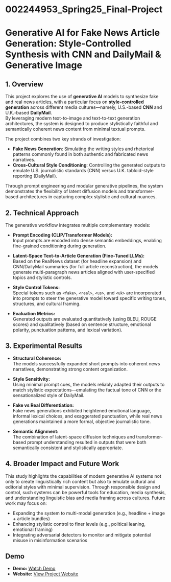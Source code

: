 # 002244953_Spring25_Final-Project


# **Generative AI for Fake News Article Generation: Style-Controlled Synthesis with CNN and DailyMail & Generative Image**

## **1. Overview**

This project explores the use of **generative AI** models to synthesize fake and real news articles, with a particular focus on **style-controlled generation** across different media cultures—namely, U.S.-based **CNN** and U.K.-based **DailyMail**.  
By leveraging modern text-to-image and text-to-text generation architectures, the system is designed to produce stylistically faithful and semantically coherent news content from minimal textual prompts.

The project combines two key strands of investigation:
- **Fake News Generation**: Simulating the writing styles and rhetorical patterns commonly found in both authentic and fabricated news narratives.
- **Cross-Cultural Style Conditioning**: Controlling the generated outputs to emulate U.S. journalistic standards (CNN) versus U.K. tabloid-style reporting (DailyMail).

Through prompt engineering and modular generative pipelines, the system demonstrates the flexibility of latent diffusion models and transformer-based architectures in capturing complex stylistic and cultural nuances.



## **2. Technical Approach**

The generative workflow integrates multiple complementary models:

- **Prompt Encoding (CLIP/Transformer Models):**  
  Input prompts are encoded into dense semantic embeddings, enabling fine-grained conditioning during generation.

- **Latent-Space Text-to-Article Generation (Fine-Tuned LLMs):**  
  Based on the RealNews dataset (for headline expansion) and CNN/DailyMail summaries (for full article reconstruction), the models generate multi-paragraph news articles aligned with user-specified topics and stylistic controls.

- **Style Control Tokens:**  
  Special tokens such as `<fake>`, `<real>`, `<us>`, and `<uk>` are incorporated into prompts to steer the generative model toward specific writing tones, structures, and cultural framing.

- **Evaluation Metrics:**  
  Generated outputs are evaluated quantitatively (using BLEU, ROUGE scores) and qualitatively (based on sentence structure, emotional polarity, punctuation patterns, and lexical variation).



## **3. Experimental Results**
- **Structural Coherence:**  
  The models successfully expanded short prompts into coherent news narratives, demonstrating strong content organization.

- **Style Sensitivity:**  
  Using minimal prompt cues, the models reliably adapted their outputs to match stylistic expectations—emulating the factual tone of CNN or the sensationalized style of DailyMail.

- **Fake vs Real Differentiation:**  
  Fake news generations exhibited heightened emotional language, informal lexical choices, and exaggerated punctuation, while real news generations maintained a more formal, objective journalistic tone.

- **Semantic Alignment:**  
  The combination of latent-space diffusion techniques and transformer-based prompt understanding resulted in outputs that were both semantically consistent and stylistically appropriate.


## **4. Broader Impact and Future Work**

This study highlights the capabilities of modern generative AI systems not only to create linguistically rich content but also to emulate cultural and editorial styles with minimal supervision. Through responsible design and control, such systems can be powerful tools for education, media synthesis, and understanding linguistic bias and media framing across cultures. Future work may focus on:

- Expanding the system to multi-modal generation (e.g., headline + image + article bundles)
- Enhancing stylistic control to finer levels (e.g., political leaning, emotional framing)
- Integrating adversarial detectors to monitor and mitigate potential misuse in misinformation scenarios


## **Demo**
- **Demo:** [Watch Demo](https://youtu.be/OQLjNcveBJc)
- **Website:** [View Project Website](https://v0-python-text-to-image.vercel.app/)
